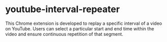 # youtube-interval-repeater

This Chrome extension is developed to replay a specific interval of a video on YouTube. Users can select a particular start and end time within the video and ensure continuous repetition of that segment.
